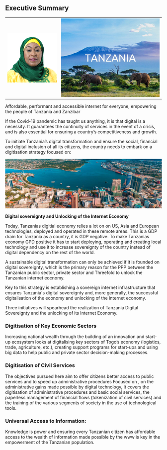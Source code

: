 ## Executive Summary

<style>
td, th {
   border: none!important;
}
</style>

|   |   |
|---|---|
| ![](img/mama_samia_big.png)    |  ![](img/tnz.png)   |



Affordable, performant and accessible internet for everyone, empowering the people of Tanzania and Zanzibar

If the Covid-19 pandemic has taught us anything, it is that digital is a necessity. It guarantees the continuity of services in the event of a crisis, and is also essential for ensuring a country’s competitiveness and growth.

To initiate Tanzania’s digital transformation and ensure the social, financial and digital inclusion of all its citizens, the country needs to embark on a digitisation strategy focused on:

![](img/tnz_city.png)  

**Digital sovereignty and Unlocking of the Internet Economy**

Today, Tanzanias digitial economy relies a lot on on US, Asia and European technologies, deployed and operated in these remote areas. This is a GDP drain for Tanzania as a country, it is GDP negative.  To make Tanzanias economy GPD positive it has to start deploying, operating and creating local technology and use it to increase sovereignty of the country instead of digital dependency on the rest of the world.

A sustainable digital transformation can only be achieved if it is founded on digital sovereignty, which is the primary reason for the PPP between the Tanzanian public sector, private sector and Threefold to unlock the Tanzanian internet eocnomy.

Key to this strategy is establishing a sovereign internet infrastructure that ensures Tanzania's digital sovereignty and, more generally, the successful digitalisation of the economy and unlocking of the internet economy.

Three initiatives will spearhead the realization of Tanzania Digital Sovereignty and the unlocking of its Internet Economy. 

### Digitisation of Key Economic Sectors

Increasing national wealth through the building of an innovation and start-up ecosystem looks at digitalising key sectors of Togo’s economy (logistics, trade, agriculture, etc.), creating support programs for start-ups and using big data to help public and private sector decision-making processes.

### Digitisation of Civil Services

The objectives pursued here aim to offer citizens better access to public services and to speed up administrative procedures Focused on , on the administrative gains made possible by digital technology, It covers the digitisation of administrative procedures and basic social services, the paperless management of financial flows (tokenization of civil services) and the training of the various segments of society in the use of technological tools. 

### Universal Access to Information: 

Knowledge is power and ensuring every Tanzanian citizen has affordable access to the wealth of information made possible by the www is key in the empowerment of the Tanzanian population. 

